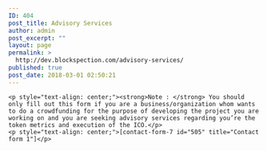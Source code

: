 ```yaml
---
ID: 404
post_title: Advisory Services
author: admin
post_excerpt: ""
layout: page
permalink: >
  http://dev.blockspection.com/advisory-services/
published: true
post_date: 2018-03-01 02:50:21
---
```

	<p style="text-align: center;"><strong>Note : </strong> You should only fill out this form if you are a business/organization whom wants to do a crowdfunding for the purpose of developing the project you are working on and you are seeking advisory services regarding you’re the token metrics and execution of the ICO.</p>
	<p style="text-align: center;">[contact-form-7 id="505" title="Contact form 1"]</p>